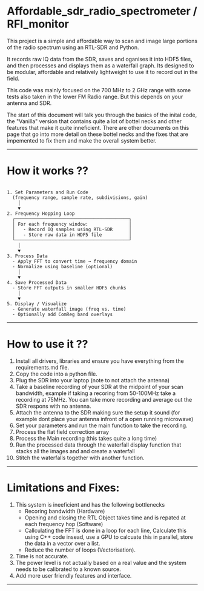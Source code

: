 # Affordable_sdr_radio_spectrometer / RFI_monitor

This project is a simple and affordable way to scan and image large portions of the radio spectrum using an RTL-SDR and Python. 

It records raw IQ data from the SDR, saves and oganises it into HDF5 files, and then processes and displays them as a waterfall graph. Its designed to be modular, affordable and relatively lightweight to use it to record out in the field.

This code was mainly focused on the 700 MHz to 2 GHz range with some tests also taken in the lower FM Radio range. But this depends on your antenna and SDR.

The start of this document will talk you through the basics of the inital code, the "Vanilla" version that contains quite a lot of bottel necks and other features that make it quite inneficient. There are other documents on this page that go into more detail on these bottel necks and the fixes that are impemented to fix them and make the overall system better.

----
# How it works ?? 

 ```text

1. Set Parameters and Run Code
   (frequency range, sample rate, subdivisions, gain)
     │
     ▼
2. Frequency Hopping Loop
   ┌──────────────────────────────────────────┐
   │ For each frequency window:               │
   │   - Record IQ samples using RTL-SDR      │
   │   - Store raw data in HDF5 file          │
   └──────────────────────────────────────────┘
     │
     ▼
3. Process Data
   - Apply FFT to convert time → frequency domain
   - Normalize using baseline (optional)
     │
     ▼
4. Save Processed Data
   - Store FFT outputs in smaller HDF5 chunks
     │
     ▼
5. Display / Visualize
   - Generate waterfall image (freq vs. time)
   - Optionally add ComReg band overlays
 ```

----
# How to use it ??
1. Install all drivers, libraries and ensure you have everything from the requirements.md file.
2. Copy the code into a python file.
3. Plug the SDR into your laptop (note to not attach the antenna)
4. Take a baseline recording of your SDR at the midpoint of your scan bandwidth, example if taking a recoring from 50-100MHz take a recording at 75MHz. You can take more recording and average out the SDR respons with no antenna.
5. Attach the antenna to the SDR making sure the setup it sound (for example dont place your antenna infront of a open running microwave)
6. Set your parameters and run the main function to take the recording.
7. Process the flat field correction array
8. Process the Main recording (this takes quite a long time)
9. Run the processed data through the waterfall display function that stacks all the images and and create a waterfall
10. Stitch the waterfalls together with another function.

----

# Limitations and Fixes:
1. This system is ineeficient and has the following bottlenecks
   - Recoring bandwidth (Hardware)
   - Opening and closing the RTL Object takes time and is repated at each frequency hop (Software)
   - Callculating the FFT is done in a loop for each line, Calculate this using C++ code insead, use a GPU to calcuate this in parallel, store the data in a vector over a list.
   - Reduce the number of loops (Vectorisation).
3. Time is not accurate.
4. The power level is not actually based on a real value and the system needs to be calibrated to a known source.
5. Add more user friendly features and interface.

----


